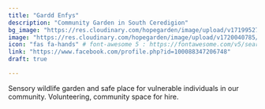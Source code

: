 ```yaml
---
title: "Gardd Enfys"
description: "Community Garden in South Ceredigion"
bg_image: "https://res.cloudinary.com/hopegarden/image/upload/v1719952740/title-poppy.webp"
image: "https://res.cloudinary.com/hopegarden/image/upload/v1720040785/garddenfys.webp"
icon: "fas fa-hands" # font-awesome 5 : https://fontawesome.com/v5/search
link: "https://www.facebook.com/profile.php?id=100088347206748"
draft: true

---
```


Sensory wildlife garden and safe place for vulnerable individuals in our community. Volunteering, community space for hire.
